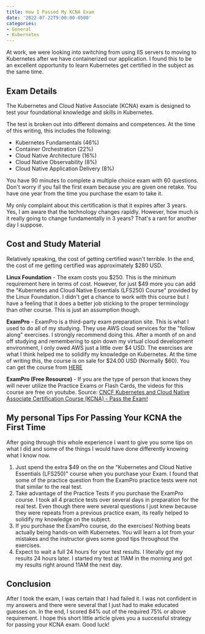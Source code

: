 ```yaml
---
title: How I Passed My KCNA Exam
date: '2022-07-22T9:00:00-0500'
categories:
- General
- Kubernetes
---
```

At work, we were looking into switching from using IIS servers to moving to Kubernetes after we have containerized our application. I found this to be an excellent opportunity to learn Kubernetes get certified in the subject as the same time.

<!--more-->

## Exam Details

The Kubernetes and Cloud Native Associate (KCNA) exam is designed to test your foundational knowledge and skills in Kubernetes.

The test is broken out into different domains and competences. At the time of this writing, this includes the following:

- Kubernetes Fundamentals (46%)
- Container Orchestration (22%)
- Cloud Native Architecture (16%)
- Cloud Native Observability (8%)
- Cloud Native Application Delivery (8%)

You have 90 minutes to complete a multiple choice exam with 60 questions. Don't worry if you fail the first exam because you are given one retake. You have one year from the time you purchase the exam to take it.

My only complaint about this certification is that it expires after 3 years. Yes, I am aware that the technology changes rapidly. However, how much is it really going to change fundamentally in 3 years? That's a rant for another day I suppose.

## Cost and Study Material

Relatively speaking, the cost of getting certified wasn't terrible. In the end, the cost of me getting certified was approximately $280 USD.

**Linux Foundation** -  The exam costs you $250. This is the minimum requirement here in terms of cost. However, for just $49 more you can add the "Kubernetes and Cloud Native Essentials (LFS250) Course" provided by the Linux Foundation. I didn't get a chance to work with this course but I have a feeling that it does a better job sticking to the proper terminology than other course. This is just an assumption though.

**ExamPro** - ExamPro is a third-party exam preparation site. This is what I used to do all of my studying. They use AWS cloud services for the "follow along" exercises. I strongly recommend doing this. After a month of on and off studying and remembering to spin down my virtual cloud development environment, I only owed AWS just a little over $4 USD. The exercises are what I think helped me to solidify my knowledge on Kubernetes. At the time of writing this, the course is on sale for $24.00 USD (Normally $60). You can get the course from [HERE](https://www.exampro.co/kcna)

**ExamPro (Free Resource)** - If you are the type of person that knows they will never utilize the Practice Exams or Flash Cards, the videos for this course are free on youtube. Source: [CNCF Kubernetes and Cloud Native Associate Certification Course (KCNA) - Pass the Exam!](https://youtu.be/AplluksKvzI)

## My personal Tips For Passing Your KCNA the First Time

After going through this whole experience I want to give you some tips on what I did and some of the things I would have done differently knowing what I know now.

1. Just spend the extra $49 on the on the "Kubernetes and Cloud Native Essentials (LFS250)" course when you purchase your Exam. I found that some of the practice question from the ExamPro practice tests were not that similar to the real test.
2. Take advantage of the Practice Tests if you purchase the ExamPro course. I took all 4 practice tests over several days in preparation for the real test. Even though there were several questions I just knew because they were repeats from a previous practice exam, its really helped to solidify my knowledge on the subject.
3. If you purchase the ExamPro course, do the exercises! Nothing beats actually being hands-on with Kubernetes. You will learn a lot from your mistakes and the instructor gives some good tips throughout the exercises.
4. Expect to wait a full 24 hours for your test results. I literally got my results 24 hours later. I started my test at 11AM in the morning and got my results right around 11AM the next day.

## Conclusion

After I took the exam, I was certain that I had failed it. I was not confident in my answers and there were several that I just had to make educated guesses on. In the end, I scored 84% out of the required 75% or above requirement. I hope this short little article gives you a successful strategy for passing your KCNA exam. Good luck!
